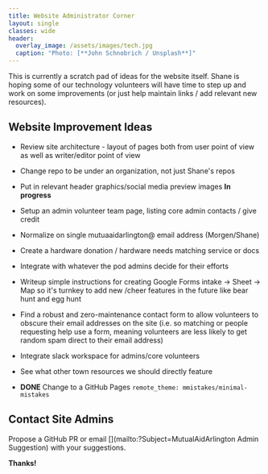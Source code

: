 ```yaml
---
title: Website Administrator Corner
layout: single
classes: wide
header:
  overlay_image: /assets/images/tech.jpg
  caption: "Photo: [**John Schnobrich / Unsplash**]"
---
```


This is currently a scratch pad of ideas for the website itself.  Shane is hoping some of our technology volunteers will have time to step up and work on some improvements (or just help maintain links / add relevant new resources).

## Website Improvement Ideas

- Review site architecture - layout of pages both from user point of view as well as writer/editor point of view
- Change repo to be under an organization, not just Shane's repos
- Put in relevant header graphics/social media preview images **In progress**
- Setup an admin volunteer team page, listing core admin contacts / give credit
- Normalize on single mutuaaidarlington@ email address (Morgen/Shane)
- Create a hardware donation / hardware needs matching service or docs
- Integrate with whatever the pod admins decide for their efforts
- Writeup simple instructions for creating Google Forms intake -> Sheet -> Map so it's turnkey to add new /cheer features in the future like bear hunt and egg hunt
- Find a robust and zero-maintenance contact form to allow volunteers to obscure their email addresses on the site (i.e. so matching or people requesting help use a form, meaning volunteers are less likely to get random spam direct to their email address)
- Integrate slack workspace for admins/core volunteers
- See what other town resources we should directly feature

- **DONE** Change to a GitHub Pages `remote_theme: mmistakes/minimal-mistakes`

## Contact Site Admins 

Propose a GitHub PR or email [](mailto:?Subject=MutualAidArlington Admin Suggestion) with your suggestions.

**Thanks!**